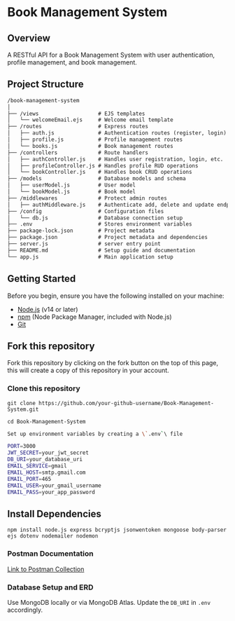 # Book Management System

## Overview

A RESTful API for a Book Management System with user authentication, profile management, and book management.

## Project Structure

```md
/book-management-system
│
├── /views                   # EJS templates
│   └── welcomeEmail.ejs     # Welcome email template
├── /routes                  # Express routes
│   ├── auth.js              # Authentication routes (register, login)
│   ├── profile.js           # Profile management routes
│   └── books.js             # Book management routes
├── /controllers             # Route handlers
│   ├── authController.js    # Handles user registration, login, etc.
│   ├── profileController.js # Handles profile RUD operations
│   └── bookController.js    # Handles book CRUD operations
├── /models                  # Database models and schema
│   ├── userModel.js         # User model
│   └── bookModel.js         # Book model
├── /middlewares             # Protect admin routes
│   ├── authMiddleware.js    # Authenticate add, delete and update endpoints     
├── /config                  # Configuration files
│   └── db.js                # Database connection setup
├── .env                     # Stores environment variables
├── package-lock.json        # Project metadata
├── package.json             # Project metadata and dependencies
├── server.js                # server entry point
├── README.md                # Setup guide and documentation
└── app.js                   # Main application setup
```

## Getting Started

Before you begin, ensure you have the following installed on your machine:

- [Node.js](https://nodejs.org/) (v14 or later)
- [npm](https://www.npmjs.com/) (Node Package Manager, included with Node.js)
- [Git](https://git-scm.com/)

## Fork this repository

Fork this repository by clicking on the fork button on the top of this page, this will create a copy of this repository in your account.

### Clone this repository

`git clone https://github.com/your-github-username/Book-Management-System.git`

`cd Book-Management-System`

```bash
Set up environment variables by creating a \`.env`\ file

PORT=3000
JWT_SECRET=your_jwt_secret
DB_URI=your_database_uri
EMAIL_SERVICE=gmail
EMAIL_HOST=smtp.gmail.com
EMAIL_PORT=465
EMAIL_USER=your_gmail_username
EMAIL_PASS=your_app_password
```

## Install Dependencies

`npm install node.js express bcryptjs jsonwentoken mongoose body-parser ejs dotenv nodemailer nodemon`

### Postman Documentation

[Link to Postman Collection](https://documenter.getpostman.com/view/38698911/2sAY4sjja8)

### Database Setup and ERD

Use MongoDB locally or via MongoDB Atlas. Update the `DB_URI` in `.env` accordingly.
